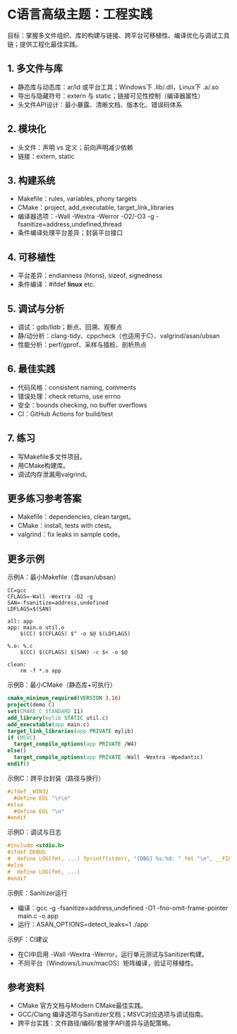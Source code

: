 # C语言高级主题：工程实践

目标：掌握多文件组织、库的构建与链接、跨平台可移植性、编译优化与调试工具链；提供工程化最佳实践。

## 1. 多文件与库
- 静态库与动态库：ar/ld 或平台工具；Windows下 .lib/.dll，Linux下 .a/.so
- 导出与隐藏符号：extern 与 static；链接可见性控制（编译器属性）
- 头文件API设计：最小暴露、清晰文档、版本化、错误码体系

## 2. 模块化
- 头文件：声明 vs 定义；前向声明减少依赖
- 链接：extern, static

## 3. 构建系统
- Makefile：rules, variables, phony targets
- CMake：project, add_executable, target_link_libraries
- 编译器选项：-Wall -Wextra -Werror -O2/-O3 -g -fsanitize=address,undefined,thread
- 条件编译处理平台差异；封装平台接口

## 4. 可移植性
- 平台差异：endianness (htons), sizeof, signedness
- 条件编译：#ifdef __linux__ etc.

## 5. 调试与分析
- 调试：gdb/lldb；断点、回溯、观察点
- 静/动分析：clang-tidy、cppcheck（也适用于C）、valgrind/asan/ubsan
- 性能分析：perf/gprof、采样与插桩、剖析热点

## 6. 最佳实践
- 代码风格：consistent naming, comments
- 错误处理：check returns, use errno
- 安全：bounds checking, no buffer overflows
- CI：GitHub Actions for build/test

## 7. 练习
- 写Makefile多文件项目。
- 用CMake构建库。
- 调试内存泄漏用valgrind。

## 更多练习参考答案
- Makefile：dependencies, clean target。
- CMake：install, tests with ctest。
- valgrind：fix leaks in sample code。

## 更多示例

示例A：最小Makefile（含asan/ubsan）
```make
CC=gcc
CFLAGS=-Wall -Wextra -O2 -g
SAN=-fsanitize=address,undefined
LDFLAGS=$(SAN)

all: app
app: main.o util.o
	$(CC) $(CFLAGS) $^ -o $@ $(LDFLAGS)

%.o: %.c
	$(CC) $(CFLAGS) $(SAN) -c $< -o $@

clean:
	rm -f *.o app
```

示例B：最小CMake（静态库+可执行）
```cmake
cmake_minimum_required(VERSION 3.16)
project(demo C)
set(CMAKE_C_STANDARD 11)
add_library(mylib STATIC util.c)
add_executable(app main.c)
target_link_libraries(app PRIVATE mylib)
if (MSVC)
  target_compile_options(app PRIVATE /W4)
else()
  target_compile_options(app PRIVATE -Wall -Wextra -Wpedantic)
endif()
```

示例C：跨平台封装（路径与换行）
```c
#ifdef _WIN32
  #define EOL "\r\n"
#else
  #define EOL "\n"
#endif
```

示例D：调试与日志
```c
#include <stdio.h>
#ifdef DEBUG
#  define LOG(fmt, ...) fprintf(stderr, "[DBG] %s:%d: " fmt "\n", __FILE__, __LINE__, __VA_ARGS__)
#else
#  define LOG(fmt, ...)
#endif
```

示例E：Sanitizer运行
- 编译：gcc -g -fsanitize=address,undefined -O1 -fno-omit-frame-pointer main.c -o app
- 运行：ASAN_OPTIONS=detect_leaks=1 ./app

示例F：CI建议
- 在CI中启用 -Wall -Wextra -Werror，运行单元测试与Sanitizer构建。
- 不同平台（Windows/Linux/macOS）矩阵编译，验证可移植性。

## 参考资料
- CMake 官方文档与Modern CMake最佳实践。
- GCC/Clang 编译选项与Sanitizer文档；MSVC对应选项与调试指南。
- 跨平台实践：文件路径/编码/套接字API差异与适配策略。